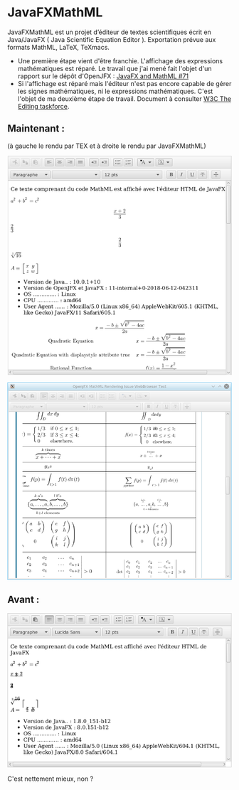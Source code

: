 # JavaFXMathML
JavaFXMathML est un projet d’éditeur de textes scientifiques écrit en Java/JavaFX ( Java Scientific Equation Editor ).
Exportation prévue aux formats MathML, LaTeX, TeXmacs.

- Une première étape vient d'être franchie.
L'affichage des expressions mathématiques est réparé. Le travail que j'ai mené fait l'objet d'un rapport sur le dépôt d'OpenJFX :  [JavaFX and MathML #71](https://github.com/javafxports/openjdk-jfx/issues/71)
- Si l'affichage est réparé mais l'éditeur n'est pas encore capable de gérer les signes mathématiques, ni le expressions mathématiques. C'est l'objet de ma deuxième étape de travail. Document à consulter [W3C The Editing taskforce](http://w3c.github.io/editing/).


## Maintenant :
(à gauche le rendu par TEX et à droite le rendu par JavaFXMathML)

![Capture d'écran de JavaFXMathML](/images/Screenshot_20180702_040429.png)

![Capture d'écran de JavaFXMathML](/images/Screenshot_20180619_191413.png)

## Avant :

![Capture d'écran de JavaFXMathML](/images/screen_shoot_javafxmathml_201801021624.png)

C'est nettement mieux, non ?

